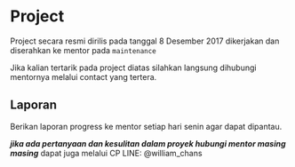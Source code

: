 # Project
Project secara resmi dirilis pada tanggal 8 Desember 2017 dikerjakan dan diserahkan ke mentor pada `maintenance`

Jika kalian tertarik pada project diatas silahkan langsung dihubungi mentornya melalui contact yang tertera.

## Laporan
Berikan laporan progress ke mentor setiap hari senin agar dapat dipantau. 



***jika ada pertanyaan dan kesulitan dalam proyek hubungi mentor masing masing***
dapat juga melalui CP LINE: @william_chans

